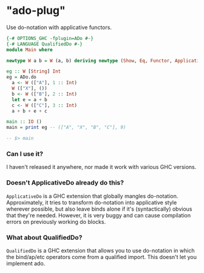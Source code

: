 # "ado-plug"

Use do-notation with applicative functors.

```hs
{-# OPTIONS_GHC -fplugin=ADo #-}
{-# LANGUAGE QualifiedDo #-}
module Main where

newtype W a b = W (a, b) deriving newtype (Show, Eq, Functor, Applicative)

eg :: W [String] Int
eg = ADo.do
  a <- W (["A"], 1 :: Int)
  W (["X"], ())
  b <- W (["B"], 2 :: Int)
  let e = a + b
  c <- W (["C"], 3 :: Int)
  a + b + e + c

main :: IO ()
main = print eg -- (["A", "X", "B", "C"], 9)

-- $> main
```


### Can I use it?

I haven't released it anywhere, nor made it work with various GHC versions.


### Doesn't ApplicativeDo already do this?

`ApplicativeDo` is a GHC extension that globally mangles do-notation.
Approximately, it tries to transform do-notation into applicative style
wherever possible, but also leave binds alone if it's (syntactically) obvious
that they're needed. However, it is very buggy and can cause compilation errors
on previously working do blocks.


### What about QualifiedDo?

`QualifiedDo` is a GHC extension that allows you to use do-notation in which
the bind/ap/etc operators come from a qualified import. This doesn't let you
implement ado.

